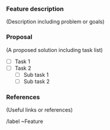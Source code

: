 ### Feature description

(Description including problem or goals)

### Proposal

(A proposed solution including task list)

- [ ] Task 1
- [ ] Task 2
  - [ ] Sub task 1
  - [ ] Sub task 2

### References

(Useful links or references)

/label ~Feature
